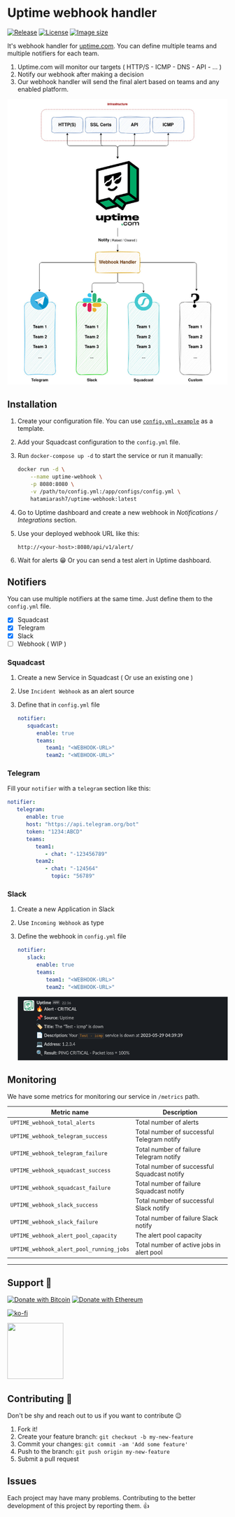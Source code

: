 # Uptime webhook handler

[![Release][release_badge]][release_link]
[![License][badge_license]][link_license]
[![Image size][badge_size_latest]][link_docker_hub]

It's webhook handler for [uptime.com](https://uptime.com). You can define multiple teams and multiple notifiers for each team.

1. Uptime.com will monitor our targets ( HTTP/S - ICMP - DNS - API - ... )
2. Notify our webhook after making a decision
3. Our webhook handler will send the final alert based on teams and any enabled platform.

![design](.github/design.jpeg)

## Installation

1. Create your configuration file. You can use [`config.yml.example`](./configs/config.yml.example) as a template.
2. Add your Squadcast configuration to the `config.yml` file.
3. Run `docker-compose up -d` to start the service or run it manually:

   ```bash
   docker run -d \
       --name uptime-webhook \
       -p 8080:8080 \
       -v /path/to/config.yml:/app/configs/config.yml \
       hatamiarash7/uptime-webhook:latest
   ```

4. Go to Uptime dashboard and create a new webhook in *Notifications / Integrations* section.
5. Use your deployed webhook URL like this:

   ```text
   http://<your-host>:8080/api/v1/alert/
   ```

6. Wait for alerts 😁 Or you can send a test alert in Uptime dashboard.

## Notifiers

You can use multiple notifiers at the same time. Just define them to the `config.yml` file.

- [x] Squadcast
- [x] Telegram
- [x] Slack
- [ ] Webhook ( WIP )

### Squadcast

1. Create a new Service in Squadcast ( Or use an existing one )
2. Use `Incident Webhook` as an alert source
3. Define that in `config.yml` file

   ```yaml
   notifier:
      squadcast:
         enable: true
         teams:
            team1: "<WEBHOOK-URL>"
            team2: "<WEBHOOK-URL>"
   ```

### Telegram

Fill your `notifier` with a `telegram` section like this:

```yaml
notifier:
   telegram:
      enable: true
      host: "https://api.telegram.org/bot"
      token: "1234:ABCD"
      teams:
         team1:
            - chat: "-123456789"
         team2:
            - chat: "-124564"
              topic: "56789"
```

### Slack

1. Create a new Application in Slack
2. Use `Incoming Webhook` as type
3. Define the webhook in `config.yml` file

   ```yaml
   notifier:
      slack:
         enable: true
         teams:
            team1: "<WEBHOOK-URL>"
            team2: "<WEBHOOK-URL>"
   ```

   ![slack](.github/slack.png)

## Monitoring

We have some metrics for monitoring our service in `/metrics` path.

| Metric name                              | Description                                 |
| ---------------------------------------- | ------------------------------------------- |
| `UPTIME_webhook_total_alerts`            | Total number of alerts                      |
| `UPTIME_webhook_telegram_success`        | Total number of successful Telegram notify  |
| `UPTIME_webhook_telegram_failure`        | Total number of failure Telegram notify     |
| `UPTIME_webhook_squadcast_success`       | Total number of successful Squadcast notify |
| `UPTIME_webhook_squadcast_failure`       | Total number of failure Squadcast notify    |
| `UPTIME_webhook_slack_success`           | Total number of successful Slack notify     |
| `UPTIME_webhook_slack_failure`           | Total number of failure Slack notify        |
| `UPTIME_webhook_alert_pool_capacity`     | The alert pool capacity                     |
| `UPTIME_webhook_alert_pool_running_jobs` | Total number of active jobs in alert pool   |

---

## Support 💛

[![Donate with Bitcoin](https://en.cryptobadges.io/badge/micro/bc1qmmh6vt366yzjt3grjxjjqynrrxs3frun8gnxrz)](https://en.cryptobadges.io/donate/bc1qmmh6vt366yzjt3grjxjjqynrrxs3frun8gnxrz) [![Donate with Ethereum](https://en.cryptobadges.io/badge/micro/0x0831bD72Ea8904B38Be9D6185Da2f930d6078094)](https://en.cryptobadges.io/donate/0x0831bD72Ea8904B38Be9D6185Da2f930d6078094)

[![ko-fi](https://www.ko-fi.com/img/githubbutton_sm.svg)](https://ko-fi.com/D1D1WGU9)

<div><a href="https://payping.ir/@hatamiarash7"><img src="https://cdn.payping.ir/statics/Payping-logo/Trust/blue.svg" height="128" width="128"></a></div>

## Contributing 🤝

Don't be shy and reach out to us if you want to contribute 😉

1. Fork it!
2. Create your feature branch: `git checkout -b my-new-feature`
3. Commit your changes: `git commit -am 'Add some feature'`
4. Push to the branch: `git push origin my-new-feature`
5. Submit a pull request

## Issues

Each project may have many problems. Contributing to the better development of this project by reporting them. 👍

[release_badge]: https://github.com/hatamiarash7/uptime-webhook/actions/workflows/docker.yml/badge.svg
[release_link]: https://github.com/hatamiarash7/uptime-webhook/actions/workflows/docker.yaml
[link_license]: https://github.com/hatamiarash7/uptime-webhook/blob/master/LICENSE
[badge_license]: https://img.shields.io/github/license/hatamiarash7/uptime-webhook.svg?longCache=true
[badge_size_latest]: https://img.shields.io/docker/image-size/hatamiarash7/uptime-webhook/latest?maxAge=30
[link_docker_hub]: https://hub.docker.com/r/hatamiarash7/uptime-webhook/
